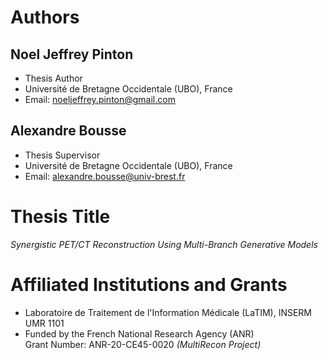 # Authors



## Noel Jeffrey Pinton 
- Thesis Author
- Université de Bretagne Occidentale (UBO), France
- Email: [noeljeffrey.pinton@gmail.com](mailto:noeljeffrey.pinton@gmail.com)


##  Alexandre Bousse
- Thesis Supervisor
- Université de Bretagne Occidentale (UBO), France
- Email: [alexandre.bousse@univ-brest.fr](mailto:alexandre.bousse@univ-brest.fr)

# Thesis Title
*Synergistic PET/CT Reconstruction Using Multi-Branch Generative Models*
  
# Affiliated Institutions and Grants
- Laboratoire de Traitement de l'Information Médicale (LaTIM), INSERM UMR 1101
- Funded by the French National Research Agency (ANR)  
  Grant Number: ANR-20-CE45-0020 *(MultiRecon Project)*

